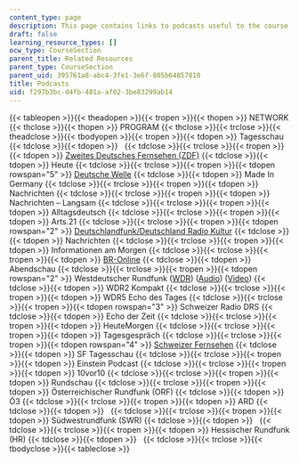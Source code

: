 ```yaml
---
content_type: page
description: This page contains links to podcasts useful to the course.
draft: false
learning_resource_types: []
ocw_type: CourseSection
parent_title: Related Resources
parent_type: CourseSection
parent_uid: 395761a8-abc4-3fe1-3e6f-805b64857810
title: Podcasts
uid: f297b3bc-d4fb-481a-af02-3be83299ab14
---
```

{{< tableopen >}}{{< theadopen >}}{{< tropen >}}{{< thopen >}}
NETWORK
{{< thclose >}}{{< thopen >}}
PROGRAM
{{< thclose >}}{{< trclose >}}{{< theadclose >}}{{< tbodyopen >}}{{< tropen >}}{{< tdopen >}}
Tagesschau
{{< tdclose >}}{{< tdopen >}}
 
{{< tdclose >}}{{< trclose >}}{{< tropen >}}{{< tdopen >}}
[Zweites Deutsches Fernsehen (ZDF)](http://www.zdf.de/ZDFmediathek/hauptnavigation/startseite/#/hauptnavigation/startseite)
{{< tdclose >}}{{< tdopen >}}
Heute
{{< tdclose >}}{{< trclose >}}{{< tropen >}}{{< tdopen rowspan="5" >}}
[Deutsche Welle](http://www.dw-world.de/dw/0,,9541,00.html)
{{< tdclose >}}{{< tdopen >}}
Made In Germany
{{< tdclose >}}{{< trclose >}}{{< tropen >}}{{< tdopen >}}
Nachrichten
{{< tdclose >}}{{< trclose >}}{{< tropen >}}{{< tdopen >}}
Nachrichten – Langsam
{{< tdclose >}}{{< trclose >}}{{< tropen >}}{{< tdopen >}}
Alltagsdeutsch
{{< tdclose >}}{{< trclose >}}{{< tropen >}}{{< tdopen >}}
Arts.21
{{< tdclose >}}{{< trclose >}}{{< tropen >}}{{< tdopen rowspan="2" >}}
[Deutschlandfunk/Deutschland Radio Kultur](http://www.dradio.de/podcast/)
{{< tdclose >}}{{< tdopen >}}
Nachrichten
{{< tdclose >}}{{< trclose >}}{{< tropen >}}{{< tdopen >}}
Informationen am Morgen
{{< tdclose >}}{{< trclose >}}{{< tropen >}}{{< tdopen >}}
[BR-Online](http://www.br-online.de/podcast/)
{{< tdclose >}}{{< tdopen >}}
Abendschau
{{< tdclose >}}{{< trclose >}}{{< tropen >}}{{< tdopen rowspan="2" >}}
Westdeutscher Rundfunk ([WDR](http://www.wdr.de/mediathek/html/regional/index.xml)) ([Audio](http://www.wdr.de/radio/home/podcasts/podcast_uebersicht_neu.phtml)) ([Video](http://www.wdr.de/tv/home/videopodcast/vodcast.jsp))
{{< tdclose >}}{{< tdopen >}}
WDR2 Kompakt
{{< tdclose >}}{{< trclose >}}{{< tropen >}}{{< tdopen >}}
WDR5 Echo des Tages
{{< tdclose >}}{{< trclose >}}{{< tropen >}}{{< tdopen rowspan="3" >}}
Schweizer Radio DRS
{{< tdclose >}}{{< tdopen >}}
Echo der Zeit
{{< tdclose >}}{{< trclose >}}{{< tropen >}}{{< tdopen >}}
HeuteMorgen
{{< tdclose >}}{{< trclose >}}{{< tropen >}}{{< tdopen >}}
Tagesgespräch
{{< tdclose >}}{{< trclose >}}{{< tropen >}}{{< tdopen rowspan="4" >}}
[Schweizer Fernsehen](https://www.srf.ch/audio?q=&date=all&page=0)
{{< tdclose >}}{{< tdopen >}}
SF Tagesschau
{{< tdclose >}}{{< trclose >}}{{< tropen >}}{{< tdopen >}}
Einstein Podcast
{{< tdclose >}}{{< trclose >}}{{< tropen >}}{{< tdopen >}}
10vor10
{{< tdclose >}}{{< trclose >}}{{< tropen >}}{{< tdopen >}}
Rundschau
{{< tdclose >}}{{< trclose >}}{{< tropen >}}{{< tdopen >}}
Österreichischer Rundfunk (ORF)
{{< tdclose >}}{{< tdopen >}}
Ö3
{{< tdclose >}}{{< trclose >}}{{< tropen >}}{{< tdopen >}}
ARD
{{< tdclose >}}{{< tdopen >}}
 
{{< tdclose >}}{{< trclose >}}{{< tropen >}}{{< tdopen >}}
Südwestrundfunk (SWR)
{{< tdclose >}}{{< tdopen >}}
 
{{< tdclose >}}{{< trclose >}}{{< tropen >}}{{< tdopen >}}
Hessischer Rundfunk (HR)
{{< tdclose >}}{{< tdopen >}}
 
{{< tdclose >}}{{< trclose >}}{{< tbodyclose >}}{{< tableclose >}}